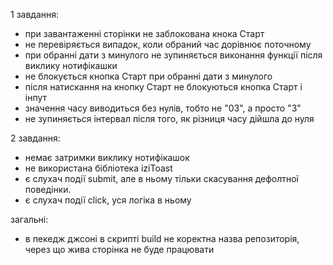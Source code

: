 1 завдання:

- при завантаженні сторінки не заблокована кнока Старт
- не перевіряється випадок, коли обраний час дорівнює поточному
- при обранні дати з минулого не зупиняється виконання функції після виклику
  нотифікашки
- не блокується кнопка Старт при обранні дати з минулого
- після натискання на кнопку Старт не блокуються кнопка Старт і інпут
- значення часу виводиться без нулів, тобто не "03", а просто "3"
- не зупиняється інтервал після того, як різниця часу дійшла до нуля

2 завдання:

- немає затримки виклику нотифікашок
- не використана бібліотека iziToast
- є слухач події submit, але в ньому тільки скасування дефолтної поведінки.
- є слухач події click, уся логіка в ньому

загальні:

- в пекедж джсоні в скрипті build не коректна назва репозиторія, через що жива
  сторінка не буде працювати

